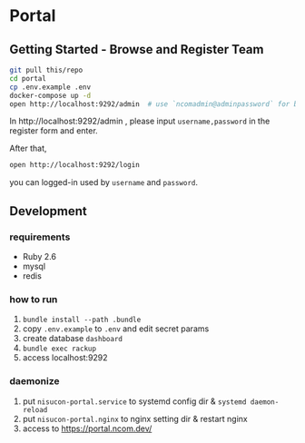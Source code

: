 # Portal

## Getting Started - Browse and Register Team

```bash
git pull this/repo
cd portal
cp .env.example .env
docker-compose up -d
open http://localhost:9292/admin  # use `ncomadmin@adminpassword` for basic
```

In http://localhost:9292/admin , please input `username,password` in the register form and enter.

After that,

```bash
open http://localhost:9292/login
```

you can logged-in used by `username` and `password`.

## Development

### requirements

- Ruby 2.6
- mysql
- redis

### how to run

1. `bundle install --path .bundle`
2. copy `.env.example` to `.env` and edit secret params
3. create database `dashboard`
4. `bundle exec rackup`
5. access localhost:9292

### daemonize

1. put `nisucon-portal.service` to systemd config dir & `systemd daemon-reload`
2. put `nisucon-portal.nginx` to nginx setting dir & restart nginx
3. access to https://portal.ncom.dev/
